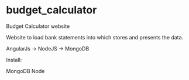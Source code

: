 # budget_calculator
Budget Calculator website

Website to load bank statements into which stores and presents the data.

AngularJs -> NodeJS -> MongoDB

Install:

MongoDB
Node
